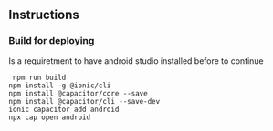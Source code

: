 
## Instructions

### Build for deploying 

Is a requiretment to have android studio installed before to continue

```
 npm run build
npm install -g @ionic/cli
npm install @capacitor/core --save
npm install @capacitor/cli --save-dev
ionic capacitor add android
npx cap open android

```
